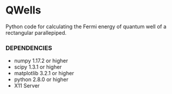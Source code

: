 # QWells
Python code for calculating the Fermi energy of quantum well of a rectangular parallepiped.

### DEPENDENCIES
- numpy 1.17.2 or higher
- scipy 1.3.1 or higher
- matplotlib 3.2.1 or higher 
- python 2.8.0 or higher
- X11 Server

